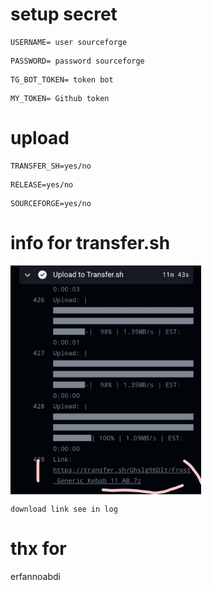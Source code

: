 # setup secret

```
USERNAME= user sourceforge
```
``` 
PASSWORD= password sourceforge
```
```
TG_BOT_TOKEN= token bot
```
```
MY_TOKEN= Github token
```

# upload

```
TRANSFER_SH=yes/no
```
```
RELEASE=yes/no
```
```
SOURCEFORGE=yes/no
```

# info for transfer.sh

<img align='center' src='https://raw.githubusercontent.com/Frostleaft07/ErfgBuild/main/20231126_101031.jpg' width='305'>

```download link see in log```

# thx for 
erfannoabdi
